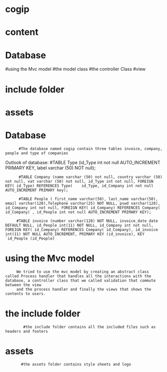 # cogip
# content
   # Database
   #using the Mvc model
      #the model class
      #the controller Class
      #view
# include folder
# assets

# Database 
          #The database named cogip contain three tables invoice, company, people and type of companies
Outlook of database:
          #TABLE Type (id_Type int not null AUTO_INCREMENT PRIMARY KEY, label varchar (50) NOT null);
          
          #TABLE Company (name varchar (50) not null, country varchar (50) not null, vat varchar (50) not null, id_Type int not null, FOREIGN KEY( id_Type) REFERENCES Type(    id_Type, id_Company int not null AUTO_INCREMENT PRIMARY key);

          #TABLE People ( first_name varchar(50), last_name varchar(50), email varchar(128),Telephone varchar(25) NOT NULL, pswd varchar(128), id_Company int not null, FOREIGN KEY( id_Company) REFERENCES Company( id_Company) , id_People int not null AUTO_INCREMENT PRIMARY KEY);
          
         #TABLE invoice (number varchar(128) NOT NULL, invoice_date date DEFAULT NULL, id_People int(11) NOT NULL, id_Company int not null, FOREIGN KEY( id_Company) REFERENCES Company( id_Company), id_invoice int(11) NOT NULL AUTO_INCREMENT, PRIMARY KEY (id_invoice), KEY `id_People (id_People)
          
# using the Mvc model
         We tried to use the mvc model by creating an abstract class called Process handler that handles all the interactions with the database, a controller class that we called validation that commute between the view 
         and the process handler and finally the views that shows the contents to users.
 # the include folder
            #the include folder contains all the included files such as headers and footers
 # assets           
           #the assets folder contains style sheets and logo
 
